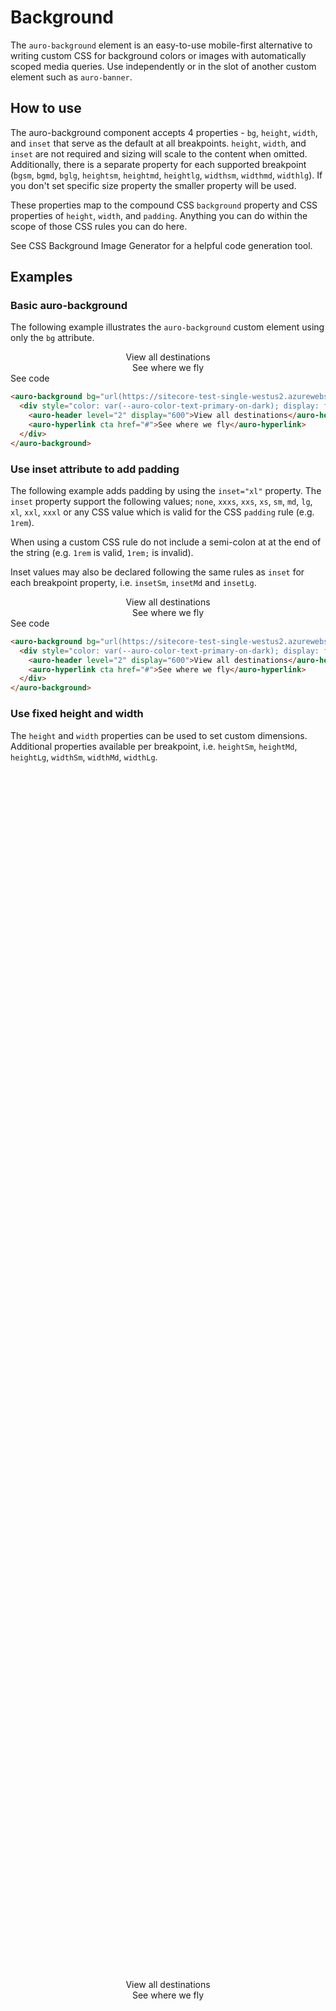 # Background

The `auro-background` element is an easy-to-use mobile-first alternative to writing custom CSS for background colors or images with automatically scoped media queries. Use independently or in the slot of another custom element such as `auro-banner`.

## How to use

The auro-background component accepts 4 properties - `bg`, `height`, `width`, and `inset` that serve as the default at all breakpoints. `height`, `width`, and `inset` are not required and sizing will scale to the content when omitted. Additionally, there is a separate property for each supported breakpoint (`bgsm`, `bgmd`, `bglg`, `heightsm`, `heightmd`, `heightlg`, `widthsm`, `widthmd`, `widthlg`).  If you don't set specific size property the smaller property will be used.

These properties map to the compound CSS `background` property and CSS properties of `height`, `width`, and `padding`. Anything you can do within the scope of those CSS rules you can do here.

See <auro-hyperlink target="_blank" href="https://webcode.tools/generators/css/background-image">CSS Background Image Generator</auro-hyperlink> for a helpful code generation tool.


## Examples

### Basic auro-background

The following example illustrates the `auro-background` custom element using only the `bg` attribute.

<div class="exampleWrapper">
<auro-background bg="url(https://sitecore-test-single-westus2.azurewebsites.net/-/media/Images/pages/examples/ad2) center center/cover no-repeat">
  <div style="color: var(--auro-color-text-primary-on-dark); display: flex; flex-direction: column; align-items: center; justify-content: center;">
    <auro-header level="2" display="600">View all destinations</auro-header>
    <auro-hyperlink cta href="#">See where we fly</auro-hyperlink>
  </div>
</auro-background>
</div>

<auro-accordion alignRight>
  <span slot="trigger">See code</span>

```html
<auro-background bg="url(https://sitecore-test-single-westus2.azurewebsites.net/-/media/Images/pages/examples/ad2) center center/cover no-repeat">
  <div style="color: var(--auro-color-text-primary-on-dark); display: flex; flex-direction: column; align-items: center; justify-content: center;">
    <auro-header level="2" display="600">View all destinations</auro-header>
    <auro-hyperlink cta href="#">See where we fly</auro-hyperlink>
  </div>
</auro-background>
```

</auro-accordion>


### Use inset attribute to add padding

The following example adds padding by using the `inset="xl"` property. The `inset` property support the following values; `none`, `xxxs`, `xxs`, `xs`, `sm`, `md`, `lg`, `xl`, `xxl`, `xxxl` or any CSS value which is valid for the CSS `padding` rule (e.g. `1rem`).

When using a custom CSS rule do not include a semi-colon at at the end of the string (e.g. `1rem` is valid, `1rem;` is invalid).

Inset values may also be declared following the same rules as `inset` for each breakpoint property, i.e. `insetSm`, `insetMd` and `insetLg`.

<div class="exampleWrapper">
<auro-background bg="url(https://sitecore-test-single-westus2.azurewebsites.net/-/media/Images/pages/examples/ad2) center center/cover no-repeat" inset="xl">
  <div style="color: var(--auro-color-text-primary-on-dark); display: flex; flex-direction: column; align-items: center; justify-content: center;">
    <auro-header level="2" display="600">View all destinations</auro-header>
    <auro-hyperlink cta href="#">See where we fly</auro-hyperlink>
  </div>
</auro-background>
</div>

<auro-accordion alignRight>
  <span slot="trigger">See code</span>

```html
<auro-background bg="url(https://sitecore-test-single-westus2.azurewebsites.net/-/media/Images/pages/examples/ad2) center center/cover no-repeat" inset="xl">
  <div style="color: var(--auro-color-text-primary-on-dark); display: flex; flex-direction: column; align-items: center; justify-content: center;">
    <auro-header level="2" display="600">View all destinations</auro-header>
    <auro-hyperlink cta href="#">See where we fly</auro-hyperlink>
  </div>
</auro-background>
```

</auro-accordion>


### Use fixed height and width

The `height` and `width` properties can be used to set custom dimensions. Additional properties available per breakpoint, i.e. `heightSm`, `heightMd`, `heightLg`, `widthSm`, `widthMd`, `widthLg`.

<div class="exampleWrapper">
<auro-background bg="url(https://sitecore-test-single-westus2.azurewebsites.net/-/media/Images/pages/examples/ad2) center center/cover no-repeat" height="350px" width="300px">
  <div style="height: 100%; color: var(--auro-color-text-primary-on-dark); display: flex; flex-direction: column; align-items: center; justify-content: center;">
    <auro-header level="2" display="600">View all destinations</auro-header>
    <auro-hyperlink cta href="#">See where we fly</auro-hyperlink>
  </div>
</auro-background>
</div>

<auro-accordion alignRight>
  <span slot="trigger">See code</span>

```html
<auro-background bg="url(https://sitecore-test-single-westus2.azurewebsites.net/-/media/Images/pages/examples/ad2) center center/cover no-repeat" height="350px" width="300px">
  <div style="height: 100%; color: var(--auro-color-text-primary-on-dark); display: flex; flex-direction: column; align-items: center; justify-content: center;">
    <auro-header level="2" display="600">View all destinations</auro-header>
    <auro-hyperlink cta href="#">See where we fly</auro-hyperlink>
  </div>
</auro-background>
```

</auro-accordion>


### Change backgrounds at breakpoints

You may specify different `bg` values for each breakpoint using the `bgSm`, `bgMd` and `bgLg` properties.

<div class="exampleWrapper">
<auro-background
  bg="url(https://sitecore-test-single-westus2.azurewebsites.net/-/media/Images/pages/examples/ad2) center center/cover no-repeat"
  bgMd="url(https://sitecore-prod-cd-westus2.azurewebsites.net/-/media/Images/homepage-tiles/email-deals-holiday/MKT_091820_BF-CM-Email-Sign-Up-Materials_Merch-tiles_Evergreen_720x720-background.jpg) center center/cover no-repeat"
  bgLg="url(https://sitecore-test-single-westus2.azurewebsites.net/-/media/Images/common-assets/destinations/hawaii-bg) center center/cover no-repeat"
  inset="xl">
  <div style="color: var(--auro-color-text-primary-on-dark); display: flex; flex-direction: column; align-items: center; justify-content: center;">
    <auro-header level="2" display="600">View all destinations</auro-header>
    <auro-hyperlink cta href="#">See where we fly</auro-hyperlink>
  </div>
</auro-background>
</div>

<auro-accordion alignRight>
  <span slot="trigger">See code</span>

```html
<auro-background
  bg="url(https://sitecore-test-single-westus2.azurewebsites.net/-/media/Images/pages/examples/ad2) center center/cover no-repeat"
  bgMd="url(https://sitecore-prod-cd-westus2.azurewebsites.net/-/media/Images/homepage-tiles/email-deals-holiday/MKT_091820_BF-CM-Email-Sign-Up-Materials_Merch-tiles_Evergreen_720x720-background.jpg) center center/cover no-repeat"
  bgLg="url(https://sitecore-test-single-westus2.azurewebsites.net/-/media/Images/common-assets/destinations/hawaii-bg) center center/cover no-repeat"
  inset="xl">
  <div style="color: var(--auro-color-text-primary-on-dark); display: flex; flex-direction: column; align-items: center; justify-content: center;">
    <auro-header level="2" display="600">View all destinations</auro-header>
    <auro-hyperlink cta href="#">See where we fly</auro-hyperlink>
  </div>
</auro-background>
```

</auro-accordion>


## Additional Examples

<div class="exampleWrapper">
<auro-background bg="url(https://sitecore-test-single-westus2.azurewebsites.net/-/media/Images/common-assets/destinations/hawaii-bg) center center/cover no-repeat" inset="md" width="300px">
  <div style="color: var(--auro-color-text-primary-on-dark); display: flex; flex-direction: column; justify-content: center;">
    <img alt="" style="width:150px;" src="https://sitecore-test-single-westus2.azurewebsites.net/-/media/Images/pages/pattern-library/banner-deals/40K-cc-100-dollar-statement-credit">
    <auro-header level="2" display="600">Alaska Airlines Visa Signature® card</auro-header>
    <ul class="credit-card-offer" style="text-shadow: 1px 1px 0px rgba(0,0,0,0); margin-bottom: 12px; list-style: none; padding: 0;">
      <li>Alaska's Famous Companion Fare<sup>™</sup> every year</li>
      <li>First checked bag free for you and up to 6 guests on your reservation</li>
    </ul>
    <auro-hyperlink cta secondary href="#">Join now</auro-hyperlink><br />
    <auro-hyperlink nav onDark href="#" style="font-size: var(--auro-text-body-size-xs);">
      Restrictions apply
      <svg viewBox="0 0 24 24" xmlns:xlink="http://www.w3.org/1999/xlink" xmlns="http://www.w3.org/2000/svg" role="img" aria-hidden="true" style="min-width: var(--auro-size-md); height: var(--auro-size-md); fill: currentColor" class="ico_squareLarge"><title>This content from Alaska Airlines will open in a new tab or window.</title><desc>Notice indicator to alert users that action will result in the browser opening a new tab or window.</desc><path fill-rule="evenodd" d="M20.2462 5.68686C20.1813 4.60628 19.2844 3.75 18.1875 3.75H8.8125L8.68686 3.75376C7.60628 3.8187 6.75 4.7156 6.75 5.8125V6.75029L6.5 6.75044L6.33248 6.75546C4.8917 6.84204 3.75 8.03791 3.75 9.50044V17.5004L3.75502 17.668C3.8416 19.1087 5.03747 20.2504 6.5 20.2504H14.5L14.6675 20.2454C16.1083 20.1588 17.25 18.963 17.25 17.5004V17.25H18.1875L18.3131 17.2462C19.3937 17.1813 20.25 16.2844 20.25 15.1875V5.8125L20.2462 5.68686ZM15.75 17.25H8.8125C7.7156 17.25 6.8187 16.3937 6.75376 15.3131L6.75 15.1875V8.2503L6.5 8.25044C5.85279 8.25044 5.32047 8.74232 5.25645 9.37264L5.25 9.50044V17.5004C5.25 18.1477 5.74187 18.68 6.37219 18.744L6.5 18.7504H14.5C15.1472 18.7504 15.6795 18.2586 15.7435 17.6282L15.75 17.5004V17.25ZM9.125 5.25H17.875L17.9645 5.25452C18.4057 5.29933 18.75 5.67195 18.75 6.125V14.875L18.7455 14.9645C18.7007 15.4057 18.328 15.75 17.875 15.75H9.125L9.03554 15.7455C8.59431 15.7007 8.25 15.328 8.25 14.875V6.125L8.25452 6.03554C8.29933 5.59431 8.67195 5.25 9.125 5.25ZM13.4051 7.00729L13.5069 7C13.8866 7 14.2003 7.30061 14.25 7.69063L14.2569 7.79906L14.25 9.73835L16.25 9.73835C16.6297 9.73835 16.9435 10.039 16.9932 10.429L17 10.5374C17 10.9419 16.7179 11.2763 16.3518 11.3292L16.25 11.3365L14.249 11.3365L14.25 13.2009C14.25 13.6055 13.9679 13.9398 13.6018 13.9927L13.5 14C13.1203 14 12.8065 13.6994 12.7569 13.3094L12.75 13.2009L12.749 11.3365L10.75 11.3365C10.3703 11.3365 10.0565 11.0359 10.0068 10.6458L10 10.5374C10 10.1329 10.2822 9.79855 10.6482 9.74564L10.75 9.73835L12.75 9.73835L12.7569 7.79906C12.7569 7.39453 13.039 7.06021 13.4051 7.00729Z"></path></svg>
    </auro-hyperlink>
  </div>
</auro-background>
</div>

<auro-accordion alignRight>
  <span slot="trigger">See code</span>

```html
<auro-background bg="url(https://sitecore-test-single-westus2.azurewebsites.net/-/media/Images/common-assets/destinations/hawaii-bg) center center/cover no-repeat" inset="md" width="300px">
  <div style="color: var(--auro-color-text-primary-on-dark); display: flex; flex-direction: column; justify-content: center;">
    <img alt="" style="width:150px;" src="https://sitecore-test-single-westus2.azurewebsites.net/-/media/Images/pages/pattern-library/banner-deals/40K-cc-100-dollar-statement-credit">
    <auro-header level="2" display="600">Alaska Airlines Visa Signature® card</auro-header>
    <ul class="credit-card-offer" style="text-shadow: 1px 1px 0px rgba(0,0,0,0); margin-bottom: 12px; list-style: none; padding: 0;">
      <li>Alaska's Famous Companion Fare<sup>™</sup> every year</li>
      <li>First checked bag free for you and up to 6 guests on your reservation</li>
    </ul>
    <auro-hyperlink cta secondary href="#">Join now</auro-hyperlink><br />
    <auro-hyperlink nav onDark href="#" style="font-size: var(--auro-text-body-size-xs);">
      Restrictions apply
      <svg viewBox="0 0 24 24" xmlns:xlink="http://www.w3.org/1999/xlink" xmlns="http://www.w3.org/2000/svg" role="img" aria-hidden="true" style="min-width: var(--auro-size-md); height: var(--auro-size-md); fill: currentColor" class="ico_squareLarge"><title>This content from Alaska Airlines will open in a new tab or window.</title><desc>Notice indicator to alert users that action will result in the browser opening a new tab or window.</desc><path fill-rule="evenodd" d="M20.2462 5.68686C20.1813 4.60628 19.2844 3.75 18.1875 3.75H8.8125L8.68686 3.75376C7.60628 3.8187 6.75 4.7156 6.75 5.8125V6.75029L6.5 6.75044L6.33248 6.75546C4.8917 6.84204 3.75 8.03791 3.75 9.50044V17.5004L3.75502 17.668C3.8416 19.1087 5.03747 20.2504 6.5 20.2504H14.5L14.6675 20.2454C16.1083 20.1588 17.25 18.963 17.25 17.5004V17.25H18.1875L18.3131 17.2462C19.3937 17.1813 20.25 16.2844 20.25 15.1875V5.8125L20.2462 5.68686ZM15.75 17.25H8.8125C7.7156 17.25 6.8187 16.3937 6.75376 15.3131L6.75 15.1875V8.2503L6.5 8.25044C5.85279 8.25044 5.32047 8.74232 5.25645 9.37264L5.25 9.50044V17.5004C5.25 18.1477 5.74187 18.68 6.37219 18.744L6.5 18.7504H14.5C15.1472 18.7504 15.6795 18.2586 15.7435 17.6282L15.75 17.5004V17.25ZM9.125 5.25H17.875L17.9645 5.25452C18.4057 5.29933 18.75 5.67195 18.75 6.125V14.875L18.7455 14.9645C18.7007 15.4057 18.328 15.75 17.875 15.75H9.125L9.03554 15.7455C8.59431 15.7007 8.25 15.328 8.25 14.875V6.125L8.25452 6.03554C8.29933 5.59431 8.67195 5.25 9.125 5.25ZM13.4051 7.00729L13.5069 7C13.8866 7 14.2003 7.30061 14.25 7.69063L14.2569 7.79906L14.25 9.73835L16.25 9.73835C16.6297 9.73835 16.9435 10.039 16.9932 10.429L17 10.5374C17 10.9419 16.7179 11.2763 16.3518 11.3292L16.25 11.3365L14.249 11.3365L14.25 13.2009C14.25 13.6055 13.9679 13.9398 13.6018 13.9927L13.5 14C13.1203 14 12.8065 13.6994 12.7569 13.3094L12.75 13.2009L12.749 11.3365L10.75 11.3365C10.3703 11.3365 10.0565 11.0359 10.0068 10.6458L10 10.5374C10 10.1329 10.2822 9.79855 10.6482 9.74564L10.75 9.73835L12.75 9.73835L12.7569 7.79906C12.7569 7.39453 13.039 7.06021 13.4051 7.00729Z"></path></svg>
    </auro-hyperlink>
  </div>
</auro-background>
```

</auro-accordion>

<div class="exampleWrapper">
<auro-background bg="url(https://sitecore-test-single-westus2.azurewebsites.net/-/media/Images/pages/examples/ad1) center top/cover no-repeat" height="500px" width="400px" inset="md">
  <div style="height: 100%; display: flex; flex-direction: column; justify-content: center;">
    <auro-header level="2" display="600">Explore our Route Map</auro-header>
    <p style="margin-bottom:12px;">Visit amazing destinations like, Costa Rica, Hawaii, or Mexico</p>
    <auro-hyperlink slot="button" href="#">Visit route map</auro-hyperlink>
  </div>
</auro-background>
</div>

<auro-accordion alignRight>
  <span slot="trigger">See code</span>

```html
<auro-background bg="url(https://sitecore-test-single-westus2.azurewebsites.net/-/media/Images/pages/examples/ad1) center top/cover no-repeat" height="500px" width="400px" inset="md">
  <div style="height: 100%; display: flex; flex-direction: column; justify-content: center;">
    <auro-header level="2" display="600">Explore our Route Map</auro-header>
    <p style="margin-bottom:12px;">Visit amazing destinations like, Costa Rica, Hawaii, or Mexico</p>
    <auro-hyperlink slot="button" href="#">Visit route map</auro-hyperlink>
  </div>
</auro-background>
```

</auro-accordion>

